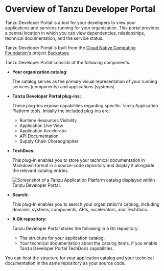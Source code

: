 # Overview of Tanzu Developer Portal

Tanzu Developer Portal is a tool for your developers to view your applications and services running
for your organization. This portal provides a central location in which you can view dependencies,
relationships, technical documentation, and the service status.

Tanzu Developer Portal is built from the
[Cloud Native Computing Foundation's](https://www.cncf.io/) project [Backstage](https://backstage.io/).

Tanzu Developer Portal consists of the following components:

- **Your organization catalog:**

  The catalog serves as the primary visual representation of your running services (components) and
  applications (systems).

- **Tanzu Developer Portal plug-ins:**

  These plug-ins expose capabilities regarding specific Tanzu Application Platform tools.
  Initially the included plug-ins are:

  - Runtime Resources Visibility
  - Application Live View
  - Application Accelerator
  - API Documentation
  - Supply Chain Choreographer

- **TechDocs:**

  This plug-in enables you to store your technical documentation in Markdown format in a source-code
  repository and display it alongside the relevant catalog entries.

  ![Screenshot of a Tanzu Application Platform catalog displayed within Tanzu Developer Portal.](images/tap-gui-catalog.png)

- **Search:**

  This plug-in enables you to search your organization's catalog, including domains, systems,
  components, APIs, accelerators, and TechDocs.

- **A Git repository:**

  Tanzu Developer Portal stores the following in a Git repository:

  - The structure for your application catalog.
  - Your technical documentation about the catalog items, if you enable Tanzu Developer Portal
    TechDocs capabilities.

You can host the structure for your application catalog and your technical documentation in the same
repository as your source code.
